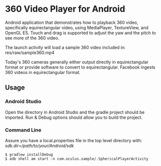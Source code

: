 360 Video Player for Android
============================

Android application that demonstrates how to
playback 360 video, specifically equirectangular video, using MediaPlayer,
TextureView, and OpenGL ES. Touch and drag is supported to adjust the yaw and
the pitch to see more of the 360 video.

The launch activity will load a sample 360 video included in:
res/raw/sample360.mp4

Today's 360 cameras generally either output directly in equirectangular format
or provide software to convert to equirectangular. Facebook ingests 360 videos
in equirectangular format.

## Usage

### Android Studio

Open the directory in Android Studio and the gradle project should be imported.
Run & Debug options should allow you to build the project.

### Command Line

Assure you have a local.properties file in the top level directory with:
*sdk.dir=/path/to/your/Android/sdk*


    $ gradlew installDebug
    $ adb shell am start -n com.oculus.sample/.SphericalPlayerActivity
